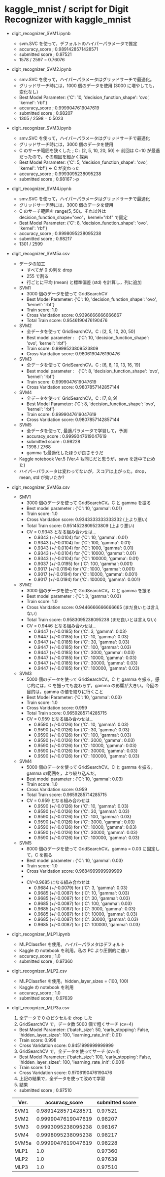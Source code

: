 # kaggle_mnist / script for Digit Recognizer with kaggle_mnist

- digit_recognizer_SVM1.ipynb
  - svm.SVC を使って，デフォルトのハイパーパラメータで推定
  - accuracy_score ; 0.9891428571428571
  - submitted score ; 0.97521
  - 1578 / 2597 = 0.76076

- digit_recognizer_SVM2.ipynb
  - smv.SVC を使って，ハイパーパラメータはグリッドサーチで最適化。
  - グリッドサーチ時には，1000 個のデータを使用 (3000 に増やしても，変化なし)
  - Best Model Parameter:  {'C': 10, 'decision_function_shape': 'ovo', 'kernel': 'rbf'}
  - accuracy_score ; 0.9999047619047619
  - submitted score ; 0.98207
  - 1305 / 2598 = 0.5023

- digit_recognizer_SVM3.ipynb
  - smv.SVC を使って，ハイパーパラメータはグリッドサーチで最適化
  - グリッドサーチ時には，3000 個のデータを使用
  - C のサーチ範囲を狭くした ; C : [2, 5, 10, 20, 50] ← 前回は C=10 が最適だったので，その周囲を細かく探索
  - Best Model Parameter:  {'C': 5, 'decision_function_shape': 'ovo', 'kernel': 'rbf'} ← C が変わった
  - accuracy_score ; 0.9993095238095238
  - submitted score ; 0.98167 :-p

- digit_recognizer_SVM4.ipynb
  - smv.SVC を使って，ハイパーパラメータはグリッドサーチで最適化
  - グリッドサーチ時には，3000 個のデータを使用
  - C のサーチ範囲を range(5, 50)。それ以外は decision_function_shape="ovo"，kernel="rbf" で固定
  - Best Model Parameter:  {'C': 8, 'decision_function_shape': 'ovo', 'kernel': 'rbf'}
  - accuracy_score ; 0.9998095238095238
  - submitted score ; 0.98217
  - 1301 / 2599

- digit_recognizer_SVM5a.csv
  - データの加工
    - すべてが 0 の列を drop
    - 255 で割る
    - 行ごとに平均 (mean) と標準偏差 (std) を計算し，列に追加
  - SVM1
    - 3000 個のデータを使って GridSearchCV
    - Best Model Parameter: {'C': 10, 'decision_function_shape': 'ovo', 'kernel': 'rbf'}
    - Train score: 1.0
    - Cross Varidation score: 0.9396666666666667
    - Total Train score: 0.9546190476190476
  - SVM2
    - 全データを使って GridSearchCV。C : [2, 5, 10, 20, 50]
    - Best model parameter :　{'C': 10, 'decision_function_shape': 'ovo', 'kernel': 'rbf'}
    - Train score: 0.9999523809523809
    - Cross Varidation score: 0.9806190476190476
  - SVM3
    - 全データを使って GridSearchCV。C : [6, 8, 10, 13, 16, 19]
    - Best model parameter :　{'C': 8, 'decision_function_shape': 'ovo', 'kernel': 'rbf'}
    - Train score: 0.9999047619047619
    - Cross Varidation score: 0.9807857142857144
  - SVM4
    - 全データを使って GridSearchCV。C : [7, 8, 9]
    - Best Model Parameter: {'C': 8, 'decision_function_shape': 'ovo', 'kernel': 'rbf'}
    - Train score: 0.9999047619047619
    - Cross Varidation score: 0.9807857142857144
  - SVM5
    - 全データを使って, 最適パラメータで学習して，予測
    - accuracy_score : 0.9999047619047619
    - submitted score : 0.98228
    - 1398 / 2768
    - gamma も最適化したほうが良さそうだ
  - Kaggle notebook Ver.5 (Ver.4 も同じだと思うが，save を途中で止めた)
  - ハイパーパラメータは変わってないが，スコアは上がった。drop，mean, std が効いたか?

- digit_recognizer_SVM6a.csv
  - SMV1
    - 3000 個のデータを使って GridSearchCV。C と gamma を振る
    - Best model parameter : {'C': 10, 'gamma': 0.01}
    - Train score: 1.0
    - Cross Varidation score: 0.9343333333333332 (上より悪い)
    - Total Train score: 0.9514523809523809 (上より悪い)
    - CV = 0.9343 となる組み合わせは…
      - 0.9343 (+/-0.0104) for {'C': 10, 'gamma': 0.01}
      - 0.9343 (+/-0.0104) for {'C': 100, 'gamma': 0.01}
      - 0.9343 (+/-0.0104) for {'C': 1000, 'gamma': 0.01}
      - 0.9343 (+/-0.0104) for {'C': 10000, 'gamma': 0.01}
      - 0.9343 (+/-0.0104) for {'C': 100000, 'gamma': 0.01}
      - 0.9037 (+/-0.0195) for {'C': 100, 'gamma': 0.001}
      - 0.9017 (+/-0.0194) for {'C': 1000, 'gamma': 0.001}
      - 0.9017 (+/-0.0194) for {'C': 10000, 'gamma': 0.001}
      - 0.9017 (+/-0.0194) for {'C': 100000, 'gamma': 0.001}
  - SVM2
    - 3000 個のデータを使って GridSearchCV。C と gamma を振る
    - Best model parameter : {'C': 3, 'gamma': 0.03}
    - Train score: 1.0
    - Cross Varidation score: 0.9446666666666665 (まだ良いとは言えない)
    - Total Train score: 0.9583095238095238 (まだ良いとは言えない)
    - CV = 0.9446 となる組み合わせは…
      - 0.9447 (+/-0.0185) for {'C': 3, 'gamma': 0.03}
      - 0.9447 (+/-0.0185) for {'C': 10, 'gamma': 0.03}
      - 0.9447 (+/-0.0185) for {'C': 30, 'gamma': 0.03}
      - 0.9447 (+/-0.0185) for {'C': 100, 'gamma': 0.03}
      - 0.9447 (+/-0.0185) for {'C': 3000, 'gamma': 0.03}
      - 0.9447 (+/-0.0185) for {'C': 10000, 'gamma': 0.03}
      - 0.9447 (+/-0.0185) for {'C': 30000, 'gamma': 0.03}
      - 0.9447 (+/-0.0185) for {'C': 100000, 'gamma': 0.03}
  - SVM3
    - 5000 個のデータを使って GridSearchCV。C と gamma を振る。感じ的には，C を振っても変わらず，gamma の影響が大きい。今回の目的は，gamma の値を絞りに行くこと
    - Best Model Parameter: {'C': 10, 'gamma': 0.03}
    - Train score: 1.0
    - Cross Varidation score: 0.959
    - Total Train score: 0.9659285714285715
    - CV = 0.959 となる組み合わせは…
      - 0.9590 (+/-0.0126) for {'C': 10, 'gamma': 0.03}
      - 0.9590 (+/-0.0126) for {'C': 30, 'gamma': 0.03}
      - 0.9590 (+/-0.0126) for {'C': 100, 'gamma': 0.03}
      - 0.9590 (+/-0.0126) for {'C': 3000, 'gamma': 0.03}
      - 0.9590 (+/-0.0126) for {'C': 10000, 'gamma': 0.03}
      - 0.9590 (+/-0.0126) for {'C': 30000, 'gamma': 0.03}
      - 0.9590 (+/-0.0126) for {'C': 100000, 'gamma': 0.03}
  - SVM4
    - 5000 個のデータを使って GridSearchCV。C と gamma を振る。gamma の範囲を，より絞り込んだ。
    - Best model parameter : {'C': 10, 'gamma': 0.03}
    - Train score: 1.0
    - Cross Varidation score: 0.959
    - Total Train score: 0.9659285714285715
    - CV = 0.959 となる組み合わせは
      - 0.9590 (+/-0.0126) for {'C': 10, 'gamma': 0.03}
      - 0.9590 (+/-0.0126) for {'C': 30, 'gamma': 0.03}
      - 0.9590 (+/-0.0126) for {'C': 100, 'gamma': 0.03}
      - 0.9590 (+/-0.0126) for {'C': 3000, 'gamma': 0.03}
      - 0.9590 (+/-0.0126) for {'C': 10000, 'gamma': 0.03}
      - 0.9590 (+/-0.0126) for {'C': 30000, 'gamma': 0.03}
      - 0.9590 (+/-0.0126) for {'C': 100000, 'gamma': 0.03}
  - SVM5
    - 8000 個のデータを使って GridSearchCV。gamma = 0.03 に固定して，C を振る
    - Best model parameter : {'C': 10, 'gamma': 0.03}
    - Train score: 1.0
    - Cross Varidation score: 0.9684999999999999
    - 
    - CV=0.9685 になる組み合わせは
      - 0.9684 (+/-0.0079) for {'C': 3, 'gamma': 0.03}
      - 0.9685 (+/-0.0087) for {'C': 10, 'gamma': 0.03}
      - 0.9685 (+/-0.0087) for {'C': 30, 'gamma': 0.03}
      - 0.9685 (+/-0.0087) for {'C': 100, 'gamma': 0.03}
      - 0.9685 (+/-0.0087) for {'C': 3000, 'gamma': 0.03}
      - 0.9685 (+/-0.0087) for {'C': 10000, 'gamma': 0.03}
      - 0.9685 (+/-0.0087) for {'C': 30000, 'gamma': 0.03}
      - 0.9685 (+/-0.0087) for {'C': 100000, 'gamma': 0.03}

- digit_recognizer_MLP1.ipynb
  - MLPClassfier を使用。ハイパーパラメタはデフォルト
  - Kaggle の notebook を利用。私の PC より圧倒的に速い
  - accuracy_score ; 1.0
  - submitted score ; 0.97360

- digit_recognizer_MLP2.csv
  - MLPClassfier を使用。hidden_layer_sizes = (100, 100)
  - Kaggle の notebook を利用
  - accuracy_score ; 1.0
  - submitted score ; 0.97639

- digit_recognizer_MLP3a.csv
  1. 全データで 0 のピクセルを drop した
  2. GridSearchCV で，データ数 5000 個で粗くサーチ (cv=4)
    - Best Model Parameter: {'batch_size': 50, 'early_stopping': False, 'hidden_layer_sizes': 100, 'learning_rate_init': 0.01}
    - Train score: 0.998
    - Cross Varidation score: 0.9451999999999999
  3. GridSearchCV で，全データを使ってサーチ (cv=4)
    - Best Model Parameter: {'batch_size': 100, 'early_stopping': False, 'hidden_layer_sizes': 100, 'learning_rate_init': 0.001}
    - Train score: 1.0
    - Cross Varidation score: 0.9706190476190476
  4. 上記の結果で，全データを使って改めて学習
  5. 結果
    - submitted score ; 0.97510


  | Ver. | accuracy_score | submitted score |
  | ---- | ---- | ---- |
  | SVM1 | 0.9891428571428571 | 0.97521 |
  | SVM2 | 0.9999047619047619 | 0.98207 |
  | SVM3 | 0.9993095238095238 | 0.98167 |
  | SVM4 | 0.9998095238095238 | 0.98217 |
  | SVM5a | 0.9999047619047619 | 0.98228 |
  | MLP1 | 1.0 | 0.97360 |
  | MLP2 | 1.0 | 0.97639 |
  | MLP3 | 1.0 | 0.97510 |
